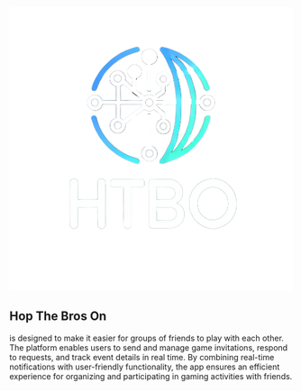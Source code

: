 ![HTBO LOGO](HTBO_Logo.png)
## Hop The Bros On
is designed to make it easier for groups of friends to play with each other. The platform enables users to send and manage game invitations, respond to requests, and track event details in real time. By combining real-time notifications with user-friendly functionality, the app ensures an efficient experience for organizing and participating in gaming activities with friends.